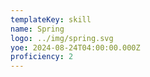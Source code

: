 ```yaml
---
templateKey: skill
name: Spring
logo: ../img/spring.svg
yoe: 2024-08-24T04:00:00.000Z
proficiency: 2
---
```

